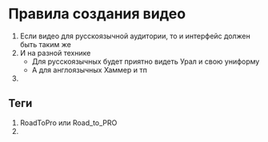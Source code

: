 # Правила создания видео
1. Если видео для русскоязычной аудитории, то и интерфейс должен быть таким же
2. И на разной технике
   - Для русскоязычных будет приятно видеть Урал и свою униформу
   - А для англоязычных Хаммер и тп
3. 


## Теги
1. RoadToPro или Road_to_PRO
2. 
